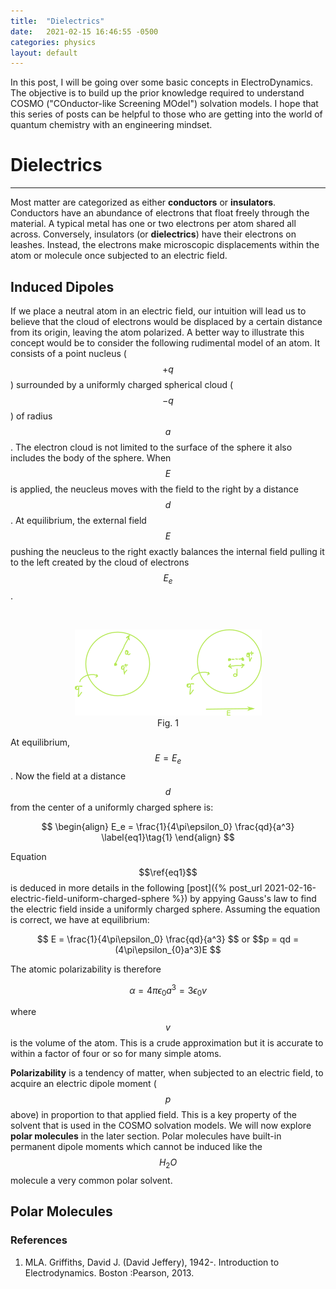 ```yaml
---
title:  "Dielectrics"
date:   2021-02-15 16:46:55 -0500
categories: physics
layout: default
---
```

In this post, I will be going over some basic concepts in ElectroDynamics. The objective is to build up the prior knowledge required to understand COSMO ("COnductor-like Screening MOdel") solvation models. I hope that this series of posts can be helpful to those who are getting into the world of quantum chemistry with an engineering mindset.

# Dielectrics
---

Most matter are categorized as either **conductors** or **insulators**. Conductors have an abundance of electrons that float freely through the material. A typical metal has one or two electrons per atom shared all across. Conversely, insulators (or **dielectrics**) have their electrons on leashes. Instead, the electrons make microscopic displacements within the atom or molecule once subjected to an electric field.

## Induced Dipoles

If we place a neutral atom in an electric field, our intuition will lead us to believe that the cloud of electrons would be displaced by a certain distance from its origin, leaving the atom polarized. A better way to illustrate this concept would be to consider the following rudimental model of an atom. It consists of a point nucleus ($$+q$$) surrounded by a uniformly charged spherical cloud ($$-q$$) of radius $$a$$. The electron cloud is not limited to the surface of the sphere it also includes the body of the sphere. When $$E$$ is applied, the neucleus moves with the field to the right by a distance $$d$$. At equilibrium, the external field $$E$$ pushing the neucleus to the right exactly balances the internal field pulling it to the left created by the cloud of electrons $$E_e$$.

<br/>
<p align="center">
  <img src="/assets/images/neutral_atom_dielectric.png" />
  <legend>Fig. 1</legend>
</p>

At equilibrium, $$E = E_e$$. Now the field at a distance $$d$$ from the center of a uniformly charged sphere is:

$$ 
\begin{align}
    E_e = \frac{1}{4\pi\epsilon_0} \frac{qd}{a^3} \label{eq1}\tag{1}
\end{align}
$$

Equation $$\ref{eq1}$$ is deduced in more details in the following [post]({% post_url 2021-02-16-electric-field-uniform-charged-sphere %})  by appying Gauss's law to find the electric field inside a uniformly charged sphere. Assuming the equation is correct, we have at equilibrium:
<p align="center">
$$ E = \frac{1}{4\pi\epsilon_0} \frac{qd}{a^3} $$ or 
$$p = qd = (4\pi\epsilon_{0}a^3)E $$
</p>

The atomic polarizability is therefore

$$\alpha = 4\pi\epsilon_{0}a^3 = 3\epsilon_{0}v$$

where $$v$$ is the volume of the atom. This is a crude approximation but it is accurate to within a factor of four or so for many simple atoms. 

**Polarizability** is a tendency of matter, when subjected to an electric field, to acquire an electric dipole moment ($$p$$ above) in proportion to that applied field. This is a key property of the solvent that is used in the COSMO solvation models. We will now explore **polar molecules** in the later section. Polar molecules have built-in permanent dipole moments which cannot be induced like the $$H_{2}O$$ molecule a very common polar solvent.

## Polar Molecules


### References
1. MLA. Griffiths, David J. (David Jeffery), 1942-. Introduction to Electrodynamics. Boston :Pearson, 2013.
